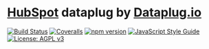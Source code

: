 # [HubSpot](https://www.hubspot.com) dataplug by [Dataplug.io](https://dataplug.io)

[![Build Status](https://travis-ci.org/dataplug-io/hubspot-dataplug.svg?branch=master)](https://travis-ci.org/dataplug-io/hubspot-dataplug)
[![Coveralls](https://img.shields.io/coveralls/dataplug-io/hubspot-dataplug.svg)]()
[![npm version](https://badge.fury.io/js/%40dataplug%2Fhubspot-dataplug.svg)](https://badge.fury.io/js/%40dataplug%2Fhubspot-dataplug)
[![JavaScript Style Guide](https://img.shields.io/badge/code_style-standard-brightgreen.svg)](https://standardjs.com)
[![License: AGPL v3](https://img.shields.io/badge/License-AGPL%20v3-blue.svg)](https://www.gnu.org/licenses/agpl-3.0)
